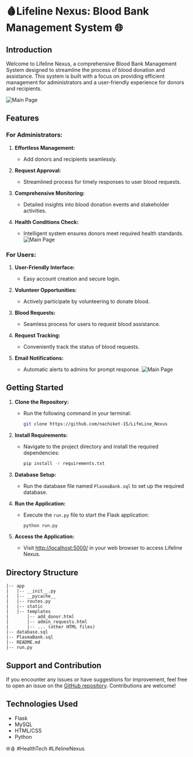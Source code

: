 # 🩸Lifeline Nexus: Blood Bank Management System 🌐

## Introduction
Welcome to Lifeline Nexus, a comprehensive Blood Bank Management System designed to streamline the process of blood donation and assistance. This system is built with a focus on providing efficient management for administrators and a user-friendly experience for donors and recipients.

![Main Page](image_url)

## Features

### For Administrators:

1. **Effortless Management:**
   - Add donors and recipients seamlessly.

2. **Request Approval:**
   - Streamlined process for timely responses to user blood requests.

3. **Comprehensive Monitoring:**
   - Detailed insights into blood donation events and stakeholder activities.

4. **Health Conditions Check:**
   - Intelligent system ensures donors meet required health standards.
![Main Page](image_url)
### For Users:

1. **User-Friendly Interface:**
   - Easy account creation and secure login.

2. **Volunteer Opportunities:**
   - Actively participate by volunteering to donate blood.

3. **Blood Requests:**
   - Seamless process for users to request blood assistance.

4. **Request Tracking:**
   - Conveniently track the status of blood requests.

5. **Email Notifications:**
   - Automatic alerts to admins for prompt response.
![Main Page](image_url)
## Getting Started

1. **Clone the Repository:**
   - Run the following command in your terminal:
     ```bash
     git clone https://github.com/nachiket-15/LifeLine_Nexus
     ```

2. **Install Requirements:**
   - Navigate to the project directory and install the required dependencies:
     ```bash
     pip install -r requirements.txt
     ```

3. **Database Setup:**
   - Run the database file named `PlasmaBank.sql` to set up the required database.

4. **Run the Application:**
   - Execute the `run.py` file to start the Flask application:
     ```bash
     python run.py
     ```

5. **Access the Application:**
   - Visit [http://localhost:5000/](http://localhost:5000/) in your web browser to access Lifeline Nexus.

## Directory Structure

```plaintext
|-- app
|   |-- __init__.py
|   |-- __pycache__
|   |-- routes.py
|   |-- static
|   |-- templates
|       |-- add_donor.html
|       |-- admin_requests.html
|       |-- ... (other HTML files)
|-- database.sql
|-- PlasmaBank.sql
|-- README.md
|-- run.py
```

## Support and Contribution

If you encounter any issues or have suggestions for improvement, feel free to open an issue on the [GitHub repository](https://github.com/nachiket-15/LifeLine_Nexus). Contributions are welcome!

## Technologies Used

- Flask
- MySQL
- HTML/CSS
- Python


🌐🩸 #HealthTech #LifelineNexus
